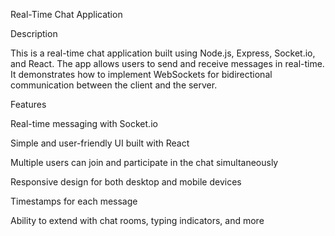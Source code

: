 Real-Time Chat Application

Description

This is a real-time chat application built using Node.js, Express, Socket.io, and React. The app allows users to send and receive messages in real-time. It demonstrates how to implement WebSockets for bidirectional communication between the client and the server.

Features

Real-time messaging with Socket.io

Simple and user-friendly UI built with React

Multiple users can join and participate in the chat simultaneously

Responsive design for both desktop and mobile devices

Timestamps for each message

Ability to extend with chat rooms, typing indicators, and more
